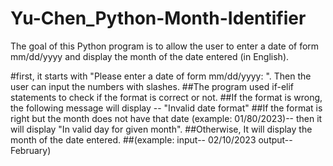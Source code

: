 # Yu-Chen_Python-Month-Identifier
The goal of this Python program is to allow the user to enter a date of form mm/dd/yyyy and display the month of the date entered (in English).

#first, it starts with "Please enter a date of form mm/dd/yyyy: ". Then the user can input the numbers with slashes.
##The program used if-elif statements to check if the format is correct or not.
##If the format is wrong, the following message will display -- "Invalid date format"
##If the format is right but the month does not have that date (example: 01/80/2023)-- then it will display "In valid day for given month".
##Otherwise, It will display the month of the date entered.
##(example: input-- 02/10/2023 output--February)
